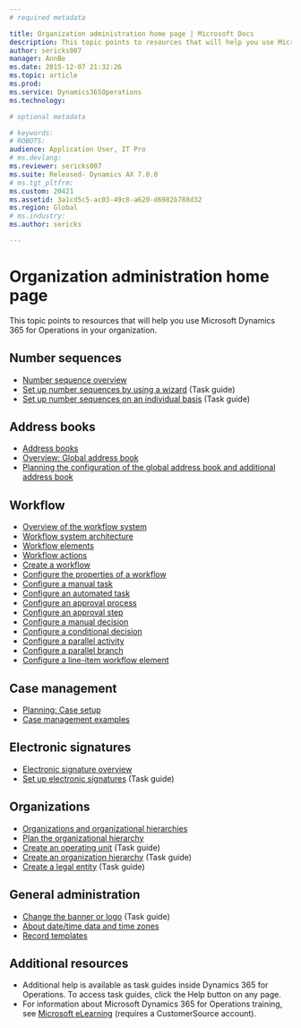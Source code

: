```yaml
---
# required metadata

title: Organization administration home page | Microsoft Docs
description: This topic points to resources that will help you use Microsoft Dynamics 365 for Operations in your organization.
author: sericks007
manager: AnnBe
ms.date: 2015-12-07 21:32:26
ms.topic: article
ms.prod: 
ms.service: Dynamics365Operations
ms.technology: 

# optional metadata

# keywords: 
# ROBOTS: 
audience: Application User, IT Pro
# ms.devlang: 
ms.reviewer: sericks007
ms.suite: Released- Dynamics AX 7.0.0
# ms.tgt_pltfrm: 
ms.custom: 20421
ms.assetid: 3a1cd5c5-ac03-49c8-a620-d6982b788d32
ms.region: Global
# ms.industry: 
ms.author: sericks

---
```


# Organization administration home page

This topic points to resources that will help you use Microsoft Dynamics 365 for Operations in your organization.

Number sequences
----------------

-   [Number sequence overview](https://docs.microsoft.com/en-us/dynamics365/operations/core/organization-administration/number-sequence-overview)
-   [Set up number sequences by using a wizard](http://ax.help.dynamics.com/en/wiki/set-up-number-sequences-by-using-a-wizard/) (Task guide)
-   [Set up number sequences on an individual basis](http://ax.help.dynamics.com/en/wiki/set-up-number-sequences-on-an-individual-basis/) (Task guide)

## Address books
-   [Address books](https://docs.microsoft.com/en-us/dynamics365/operations/core/organization-administration/qa-address-books)
-   [Overview: Global address book](https://docs.microsoft.com/en-us/dynamics365/operations/core/organization-administration/overview-global-address-book)
-   [Planning the configuration of the global address book and additional address book](https://docs.microsoft.com/en-us/dynamics365/operations/core/organization-administration/planning-the-configuration-of-the-global-address-book-and-additional-address-books)

## Workflow
-   [Overview of the workflow system](https://docs.microsoft.com/en-us/dynamics365/operations/core/organization-administration/overview-of-the-workflow-system)
-   [Workflow system architecture](https://docs.microsoft.com/en-us/dynamics365/operations/core/organization-administration/workflow-system-architecture)
-   [Workflow elements](https://docs.microsoft.com/en-us/dynamics365/operations/core/organization-administration/workflow-elements)
-   [Workflow actions](https://docs.microsoft.com/en-us/dynamics365/operations/core/organization-administration/workflow-actions)
-   [Create a workflow](https://docs.microsoft.com/en-us/dynamics365/operations/core/organization-administration/create-a-workflow)
-   [Configure the properties of a workflow](https://docs.microsoft.com/en-us/dynamics365/operations/core/organization-administration/configure-workflow-properties)
-   [Configure a manual task](https://docs.microsoft.com/en-us/dynamics365/operations/core/organization-administration/configure-a-manual-task)
-   [Configure an automated task](https://docs.microsoft.com/en-us/dynamics365/operations/core/organization-administration/configure-an-automated-task)
-   [Configure an approval process](https://docs.microsoft.com/en-us/dynamics365/operations/core/organization-administration/configure-an-approval-process)
-   [Configure an approval step](https://docs.microsoft.com/en-us/dynamics365/operations/core/organization-administration/configure-an-approval-step)
-   [Configure a manual decision](https://docs.microsoft.com/en-us/dynamics365/operations/core/organization-administration/configure-a-manual-decision)
-   [Configure a conditional decision](https://docs.microsoft.com/en-us/dynamics365/operations/core/organization-administration/configure-a-conditional-decision)
-   [Configure a parallel activity](https://docs.microsoft.com/en-us/dynamics365/operations/core/organization-administration/configure-a-parallel-activity)
-   [Configure a parallel branch](https://docs.microsoft.com/en-us/dynamics365/operations/core/organization-administration/configure-a-parallel-branch-workflow)
-   [Configure a line-item workflow element](https://docs.microsoft.com/en-us/dynamics365/operations/core/organization-administration/configure-a-line-item-workflow)

## Case management
-   [Planning: Case setup](https://docs.microsoft.com/en-us/dynamics365/operations/core/organization-administration/planning-case-management)
-   [Case management examples](https://docs.microsoft.com/en-us/dynamics365/operations/financials/credit-collections/cases)

## Electronic signatures
-   [Electronic signature overview](https://docs.microsoft.com/en-us/dynamics365/operations/core/organization-administration/electronic-signature-overview)
-   [Set up electronic signatures](http://ax.help.dynamics.com/en/wiki/set-up-electronic-signatures/) (Task guide)

## Organizations
-   [Organizations and organizational hierarchies](https://docs.microsoft.com/en-us/dynamics365/operations/core/organization-administration/about-organizations-and-organizational-hierarchies)
-   [Plan the organizational hierarchy](https://docs.microsoft.com/en-us/dynamics365/operations/core/organization-administration/plan-the-organizational-hierarchy)
-   [Create an operating unit](http://ax.help.dynamics.com/en/wiki/create-an-operating-unit/) (Task guide)
-   [Create an organization hierarchy](http://ax.help.dynamics.com/en/wiki/create-an-organization-hierarchy/) (Task guide)
-   [Create a legal entity](http://ax.help.dynamics.com/en/wiki/create-a-legal-entity/) (Task guide)

## General administration
-   [Change the banner or logo](http://ax.help.dynamics.com/en/wiki/change-the-banner-or-logo/) (Task guide)
-   [About date/time data and time zones](https://docs.microsoft.com/en-us/dynamics365/operations/dev-itpro/about-datetime-data-and-time-zones)
-   [Record templates](https://docs.microsoft.com/en-us/dynamics365/operations/core/organization-administration/using-record-templates)

## Additional resources
-   Additional help is available as task guides inside Dynamics 365 for Operations. To access task guides, click the Help button on any page.
-   For information about Microsoft Dynamics 365 for Operations training, see [Microsoft eLearning](https://mbspartner.microsoft.com/AX/LearningPlans) (requires a CustomerSource account).


